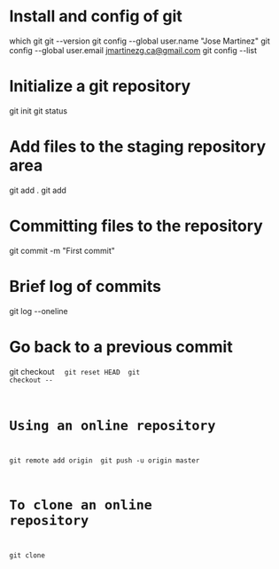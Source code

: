 # Install and config of git
which git
git --version
git config --global user.name "Jose Martinez"
git config --global user.email jmartinezg.ca@gmail.com
git config --list

# Initialize a git repository
git init
git status

# Add files to the staging repository area
git add .
git add <file name>

# Committing files to the repository
git commit -m "First commit"

# Brief log of commits
git log --oneline

# Go back to a previous commit
git checkout <code> <file name>
git reset HEAD <file name>
git checkout -- <file name>

# Using an online repository
git remote add origin <repository url>
git push -u origin master

# To clone an online repository
git clone <repository url>
